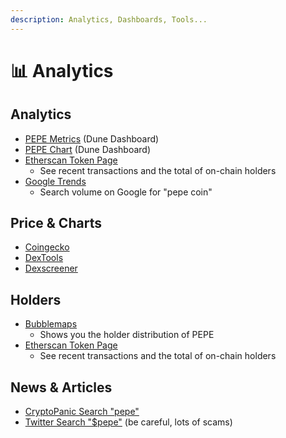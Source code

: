 ```yaml
---
description: Analytics, Dashboards, Tools...
---
```


# 📊 Analytics

## Analytics

* [PEPE Metrics](https://dune.com/wuligy/pepe-metrics) (Dune Dashboard)
* [PEPE Chart](https://dune.com/pepechart/info) (Dune Dashboard)
* [Etherscan Token Page](https://etherscan.io/token/0x6982508145454ce325ddbe47a25d4ec3d2311933)
  * See recent transactions and the total of on-chain holders&#x20;
* [Google Trends](https://trends.google.com/trends/explore?date=today%201-m\&geo=US\&q=pepe%20coin\&hl=en)
  * Search volume on Google for "pepe coin"

## Price & Charts

* [Coingecko](https://www.coingecko.com/en/coins/pepe)
* [DexTools](https://www.dextools.io/app/en/ether/pair-explorer/0xA43fe16908251ee70EF74718545e4FE6C5cCEc9f)
* [Dexscreener](https://dexscreener.com/ethereum/0xa43fe16908251ee70ef74718545e4fe6c5ccec9f)

## Holders

* [Bubblemaps](https://app.bubblemaps.io/eth/token/0x6982508145454ce325ddbe47a25d4ec3d2311933)
  * Shows you the holder distribution of PEPE
* [Etherscan Token Page](https://etherscan.io/token/0x6982508145454ce325ddbe47a25d4ec3d2311933)
  * See recent transactions and the total of on-chain holders&#x20;

## News & Articles

* [CryptoPanic Search "pepe"](https://cryptopanic.com/news?search=pepe)
* [Twitter Search "$pepe"](https://twitter.com/search?q=%2524pepe) (be careful, lots of scams)

